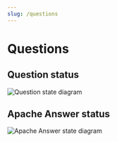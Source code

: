 ```yaml
---
slug: /questions
---
```


# Questions

## Question status

![Question state diagram](/img/docs/questions-question-status.drawio.svg)

## Apache Answer status

![Apache Answer state diagram](/img/docs/questions-answer-status.drawio.svg)
